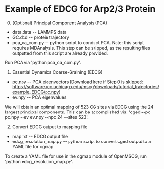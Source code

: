 Example of EDCG for Arp2/3 Protein
======================================================

0. (Optional) Principal Component Analysis (PCA)

  * data.data -- LAMMPS data   
  * GC.dcd -- protein trajectory
  * pca_ca_com.py -- python script to conduct PCA. Note: this script requires MDAnalysis. This step can be skipped, as the resulting files outputted from this script are already provided.

Run PCA via 'python pca_ca_com.py'.

1. Essential Dynamics Coarse-Graining (EDCG)

  * pc.npy -- PCA eigenvectors (Download here if Step 0 is skipped: https://software.rcc.uchicago.edu/mscg/downloads/tutorial_trajectories/example_EDCG/pc.npy)
  * ev.npy -- PCA eigenvalues

We will obtain an optimal mapping of 523 CG sites via EDCG using the 24 largest principal components. This can be accomplished via: 'cged --pc pc.npy --ev ev.npy --npc 24 --sites 523'.

2. Convert EDCG output to mapping file

  * map.txt -- EDCG output file
  * edcg_resolution_map.py -- python script to convert cged output to a YAML file for cgmap

To create a YAML file for use in the cgmap module of OpenMSCG, run 'python edcg_resolution_map.py'.
